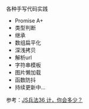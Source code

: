 各种手写代码实践

- Promise A+
- 类型判断
- 继承
- 数组扁平化
- 深浅拷贝
- 解析url
- 字符串模板
- 图片懒加载
- 函数防抖
- 持续更新中...

参考：[JS兵法36 计，你会多少？](https://mp.weixin.qq.com/s/dE09_QkINzpDXWpj_YzNFQ)
